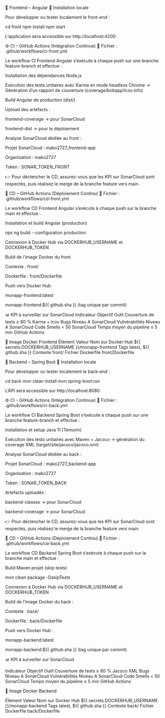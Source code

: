 🎨 Frontend – Angular
🧩 Installation locale

Pour développer ou tester localement le front-end :

cd front
npm install
npm start


L’application sera accessible sur http://localhost:4200
.

⚙️ CI – GitHub Actions (Intégration Continue)
📄 Fichier : .github/workflows/ci-front.yml

Le workflow CI Frontend Angular s’exécute à chaque push sur une branche feature-branch et effectue :

Installation des dépendances Node.js

Exécution des tests unitaires avec Karma en mode headless Chrome
→ Génération d’un rapport de couverture (coverage/bobapp/lcov.info)

Build Angular de production (dist/)

Upload des artefacts :

frontend-coverage → pour SonarCloud

frontend-dist → pour le déploiement

Analyse SonarCloud dédiée au front :

Projet SonarCloud : mako2727_frontend-app

Organisation : mako2727

Token : SONAR_TOKEN_FRONT

👉 Pour déclencher le CD, assurez-vous que les KPI sur SonarCloud sont respectés, puis réalisez le merge de la branche feature vers main.

🚀 CD – GitHub Actions (Déploiement Continu)
📄 Fichier : .github/workflows/cd-front.yml

Le workflow CD Frontend Angular s’exécute à chaque push sur la branche main et effectue :

Installation et build Angular (production)

npx ng build --configuration production


Connexion à Docker Hub via DOCKERHUB_USERNAME et DOCKERHUB_TOKEN

Build de l’image Docker du front

Contexte : front/

Dockerfile : front/Dockerfile

Push vers Docker Hub

monapp-frontend:latest

monapp-frontend:${{ github.sha }} (tag unique par commit)

📊 KPI à surveiller sur SonarCloud
Indicateur	Objectif	Outil
Couverture de tests	≥ 80 %	Karma + lcov
Bugs	Niveau A	SonarCloud
Vulnérabilités	Niveau A	SonarCloud
Code Smells	< 50	SonarCloud
Temps moyen du pipeline	≤ 5 min	GitHub Actions

🐳 Image Docker Frontend
Élément	Valeur
Nom sur Docker Hub	${{ secrets.DOCKERHUB_USERNAME }}/monapp-frontend
Tags	latest, ${{ github.sha }}
Contexte	front/
Fichier Dockerfile	front/Dockerfile



🎨 Backend – Spring Boot
🧩 Installation locale

Pour développer ou tester localement le back-end :

cd back
mvn clean install
mvn spring-boot:run


L’API sera accessible sur http://localhost:8080.

⚙️ CI – GitHub Actions (Intégration Continue)
📄 Fichier : .github/workflows/ci-back.yml

Le workflow CI Backend Spring Boot s’exécute à chaque push sur une branche feature-branch et effectue :

Installation et setup Java 11 (Temurin)

Exécution des tests unitaires avec Maven + Jacoco → génération du coverage XML (target/site/jacoco/jacoco.xml)

Analyse SonarCloud dédiée au back :

Projet SonarCloud : mako2727_backend-app

Organisation : mako2727

Token : SONAR_TOKEN_BACK

Artefacts uploadés :

backend-classes → pour SonarCloud

backend-coverage → pour SonarCloud

👉 Pour déclencher le CD, assurez-vous que les KPI sur SonarCloud sont respectés, puis réalisez le merge de la branche feature vers main.

🚀 CD – GitHub Actions (Déploiement Continu)
📄 Fichier : .github/workflows/cd-back.yml

Le workflow CD Backend Spring Boot s’exécute à chaque push sur la branche main et effectue :

Build Maven projet (skip tests)

mvn clean package -DskipTests


Connexion à Docker Hub via DOCKERHUB_USERNAME et DOCKERHUB_TOKEN

Build de l’image Docker du back :

Contexte : back/

Dockerfile : back/Dockerfile

Push vers Docker Hub :

monapp-backend:latest

monapp-backend:${{ github.sha }} (tag unique par commit)

📊 KPI à surveiller sur SonarCloud

Indicateur	Objectif	Outil
Couverture de tests	≥ 80 %	Jacoco XML
Bugs	Niveau A	SonarCloud
Vulnérabilités	Niveau A	SonarCloud
Code Smells	< 50	SonarCloud
Temps moyen du pipeline	≤ 5 min	GitHub Actions

🐳 Image Docker Backend

Élément	Valeur
Nom sur Docker Hub	${{ secrets.DOCKERHUB_USERNAME }}/monapp-backend
Tags	latest, ${{ github.sha }}
Contexte	back/
Fichier Dockerfile	back/Dockerfile